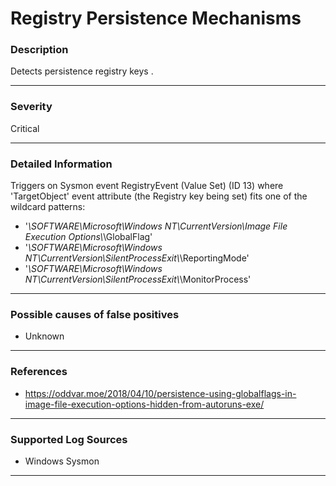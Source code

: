 # Registry Persistence Mechanisms
### Description

Detects persistence registry keys .

-------------------
### Severity

Critical

-------------------
### Detailed Information
Triggers on Sysmon event RegistryEvent (Value Set) (ID 13) where 'TargetObject' event attribute (the Registry key being set) fits one of the wildcard patterns:
  - '*\SOFTWARE\Microsoft\Windows NT\CurrentVersion\Image File Execution Options\\*\GlobalFlag'
  - '*\SOFTWARE\Microsoft\Windows NT\CurrentVersion\SilentProcessExit\\*\ReportingMode'
  - '*\SOFTWARE\Microsoft\Windows NT\CurrentVersion\SilentProcessExit\\*\MonitorProcess'

-------------------
### Possible causes of false positives

- Unknown

-------------------
### References

- https://oddvar.moe/2018/04/10/persistence-using-globalflags-in-image-file-execution-options-hidden-from-autoruns-exe/

-------------------
### Supported Log Sources

- Windows Sysmon

-------------------
